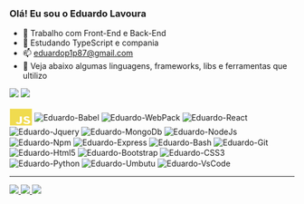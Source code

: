 ### Olá! Eu sou o Eduardo Lavoura

- 🔭 Trabalho com Front-End e Back-End
- 🌱 Estudando TypeScript e compania
- 📫 eduardop1p87@gmail.com
- 📝 Veja abaixo algumas linguagens, frameworks, libs e ferramentas que ultilizo

<div>
  <a href="https://github.com/eduardop1p"></a>
  <img height="100em" src="https://github-readme-stats.vercel.app/api?username=eduardop1p&show_icons=true&theme=tokyonight&include_all_commits=true&count_private=true"> 
    <img height="100em" src="https://github-readme-stats.vercel.app/api/top-langs/?username=eduardop1p&layout=compact&langs_count=16&theme=tokyonight">
</div>
<br>
<div>
  <img align="center" alt="Eduardo-JS" height="30" width="40" src="https://raw.githubusercontent.com/devicons/devicon/master/icons/javascript/javascript-plain.svg">
  <img align="center" alt="Eduardo-Babel" height="30" width="40" src="https://cdn.jsdelivr.net/gh/devicons/devicon/icons/babel/babel-original.svg">
  <img align="center" alt="Eduardo-WebPack" height="30" width="40" src="https://cdn.jsdelivr.net/gh/devicons/devicon/icons/webpack/webpack-original-wordmark.svg">
  <img align="center" alt="Eduardo-React" height="30" width="40" src="https://cdn.jsdelivr.net/gh/devicons/devicon/icons/react/react-original.svg">
  <img align="center" alt="Eduardo-Jquery" height="30" width="40" src="https://cdn.jsdelivr.net/gh/devicons/devicon/icons/jquery/jquery-original.svg">
  <img align="center" alt="Eduardo-MongoDb" height="30" width="40" src="https://cdn.jsdelivr.net/gh/devicons/devicon/icons/mongodb/mongodb-original-wordmark.svg">
  <img align="center" alt="Eduardo-NodeJs" height="30" width="40" src="https://cdn.jsdelivr.net/gh/devicons/devicon/icons/nodejs/nodejs-original-wordmark.svg">
  <img align="center" alt="Eduardo-Npm" height="30" width="40" src="https://cdn.jsdelivr.net/gh/devicons/devicon/icons/npm/npm-original-wordmark.svg">
  <img align="center" alt="Eduardo-Express" height="30" width="40" src="https://cdn.jsdelivr.net/gh/devicons/devicon/icons/express/express-original-wordmark.svg">
  <img align="center" alt="Eduardo-Bash" height="30" width="40" src="https://cdn.jsdelivr.net/gh/devicons/devicon/icons/bash/bash-original.svg">
  <img align="center" alt="Eduardo-Git" height="30" width="40" src="https://cdn.jsdelivr.net/gh/devicons/devicon/icons/git/git-plain-wordmark.svg">
  <img align="center" alt="Eduardo-Html5" height="30" width="40" src="https://cdn.jsdelivr.net/gh/devicons/devicon/icons/html5/html5-original.svg">
  <img align="center" alt="Eduardo-Bootstrap" height="30" width="40" src="https://cdn.jsdelivr.net/gh/devicons/devicon/icons/bootstrap/bootstrap-original.svg">
  <img align="center" alt="Eduardo-CSS3" height="30" width="40" src="https://cdn.jsdelivr.net/gh/devicons/devicon/icons/css3/css3-original.svg">
  <img align="center" alt="Eduardo-Python" height="30" width="40" src="https://cdn.jsdelivr.net/gh/devicons/devicon/icons/python/python-original.svg">
  <img align="center" alt="Eduardo-Umbutu" height="30" width="40" src="https://cdn.jsdelivr.net/gh/devicons/devicon/icons/ubuntu/ubuntu-plain-wordmark.svg">
  <img align="center" alt="Eduardo-VsCode" height="30" width="40" src="https://cdn.jsdelivr.net/gh/devicons/devicon/icons/vscode/vscode-original.svg">
</div>
<hr>

<div>
  <a target="_blank" href="mailto:eduardop1p87@gmail.com">
    <img src="https://img.shields.io/badge/Gmail-D14836?style=for-the-badge&logo=gmail&logoColor=white">
  </a>
    <a target="_blank" href="https://www.instagram.com/yfg.lavoura/">
    <img src="https://img.shields.io/badge/Instagram-E4405F?style=for-the-badge&logo=instagram&logoColor=white">
  </a>
  <a target="_blank" href="https://www.linkedin.com/in/eduardo-oliveira-947a191b6/">
    <img src="https://img.shields.io/badge/LinkedIn-0077B5?style=for-the-badge&logo=linkedin&logoColor=white">
  </a>
</div>
